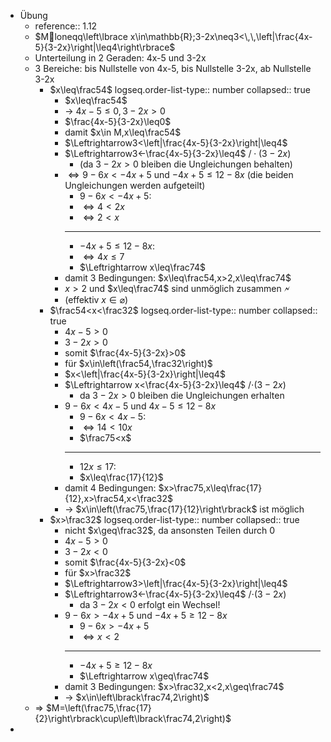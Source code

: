 - Übung
	- reference:: 1.12
	- $Mloneqq\left\lbrace x\in\mathbb{R};3-2x\neq3<\,\,\left|\frac{4x-5}{3-2x}\right|\leq4\right\rbrace$
	- Unterteilung in 2 Geraden: 4x-5 und 3-2x
	- 3 Bereiche: bis Nullstelle von 4x-5, bis Nullstelle 3-2x, ab Nullstelle 3-2x
		- $x\leq\frac54$
		  logseq.order-list-type:: number
		  collapsed:: true
			- $x\leq\frac54$
			- -> $4x-5\leq0,3-2x>0$
			- $\frac{4x-5}{3-2x}\leq0$
			- damit $x\in M,x\leq\frac54$
			- $\Leftrightarrow3<\left|\frac{4x-5}{3-2x}\right|\leq4$
			- $\Leftrightarrow3<-\frac{4x-5}{3-2x}\leq4$   $/\cdot\left(3-2x\right)$
				- (da $3-2x>0$ bleiben die Ungleichungen behalten)
			- $\Leftrightarrow9-6x<-4x+5$ und $-4x+5\leq12-8x$  (die beiden Ungleichungen werden aufgeteilt)
				- $9-6x<-4x+5$:
				- $\Leftrightarrow4<2x$
				- $\Leftrightarrow2<x$
				- ---
				- $-4x+5\leq12-8x$:
				- $\Leftrightarrow4x\leq7$
				- $\Leftrightarrow x\leq\frac74$
			- damit 3 Bedingungen: $x\leq\frac54,x>2,x\leq\frac74$
			- $x>2$ und $x\leq\frac74$ sind unmöglich zusammen 🗲
			- (effektiv $x\in\varnothing$)
		- $\frac54<x<\frac32$
		  logseq.order-list-type:: number
		  collapsed:: true
			- $4x-5>0$
			- $3-2x>0$
			- somit $\frac{4x-5}{3-2x}>0$
			- für $x\in\left(\frac54,\frac32\right)$
			- $x<\left|\frac{4x-5}{3-2x}\right|\leq4$
			- $\Leftrightarrow x<\frac{4x-5}{3-2x}\leq4$   /$\cdot\left(3-2x\right)$
				- da $3-2x>0$ bleiben die Ungleichungen erhalten
			- $9-6x<4x-5$ und $4x-5\leq12-8x$
				- $9-6x<4x-5$:
				- $\Leftrightarrow14<10x$
				- $\frac75<x$
				- ---
				- $12x\leq17$:
				- $x\leq\frac{17}{12}$
			- damit 4 Bedingungen: $x>\frac75,x\leq\frac{17}{12},x>\frac54,x<\frac32$
			- -> $x\in\left(\frac75,\frac{17}{12}\right\rbrack$ ist möglich
		- $x>\frac32$
		  logseq.order-list-type:: number
		  collapsed:: true
			- nicht $x\geq\frac32$, da ansonsten Teilen durch 0
			- $4x-5>0$
			- $3-2x<0$
			- somit $\frac{4x-5}{3-2x}<0$
			- für $x>\frac32$
			- $\Leftrightarrow3>\left|\frac{4x-5}{3-2x}\right|\leq4$
			- $\Leftrightarrow3<-\frac{4x-5}{3-2x}\leq4$   /$\cdot\left(3-2x\right)$
				- da $3-2x<0$ erfolgt ein Wechsel!
			- $9-6x>-4x+5$ und $-4x+5\geq12-8x$
				- $9-6x>-4x+5$
				- $\Leftrightarrow x<2$
				- ---
				- $-4x+5\geq12-8x$
				- $\Leftrightarrow x\geq\frac74$
			- damit 3 Bedingungen: $x>\frac32,x<2,x\geq\frac74$
			- -> $x\in\left\lbrack\frac74,2\right)$
	- => $M=\left(\frac75,\frac{17}{2}\right\rbrack\cup\left\lbrack\frac74,2\right)$
-